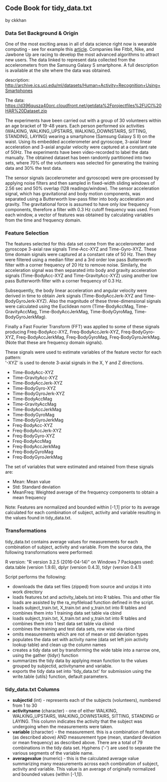 ## Code Book for tidy_data.txt
by ckkhan


### Data Set Background & Origin
One of the most exciting areas in all of data science right now is wearable computing - see for example this [article](http://www.insideactivitytracking.com/data-science-activity-tracking-and-the-battle-for-the-worlds-top-sports-brand/). Companies like Fitbit, Nike, and Jawbone Up are racing to develop the most advanced algorithms to attract new users. The data linked to represent data collected from the accelerometers from the Samsung Galaxy S smartphone. A full description is available at the site where the data was obtained.

description: http://archive.ics.uci.edu/ml/datasets/Human+Activity+Recognition+Using+Smartphones

The data: https://d396qusza40orc.cloudfront.net/getdata%2Fprojectfiles%2FUCI%20HAR%20Dataset.zip

The experiments have been carried out with a group of 30 volunteers within an age bracket of 19-48 years. Each person performed six activities (WALKING, WALKING_UPSTAIRS, WALKING_DOWNSTAIRS, SITTING, STANDING, LAYING) wearing a smartphone (Samsung Galaxy S II) on the waist. Using its embedded accelerometer and gyroscope, 3-axial linear acceleration and 3-axial angular velocity were captured at a constant rate of 50Hz. The experiments have been video-recorded to label the data manually. The obtained dataset has been randomly partitioned into two sets, where 70% of the volunteers was selected for generating the training data and 30% the test data. 

The sensor signals (accelerometer and gyroscope) were pre-processed by applying noise filters and then sampled in fixed-width sliding windows of 2.56 sec and 50% overlap (128 readings/window). The sensor acceleration signal, which has gravitational and body motion components, was separated using a Butterworth low-pass filter into body acceleration and gravity. The gravitational force is assumed to have only low frequency components, therefore a filter with 0.3 Hz cutoff frequency was used. From each window, a vector of features was obtained by calculating variables from the time and frequency domain.


### Feature Selection
The features selected for this data set come from the accelerometer and gyroscope 3-axial raw signals Time-Acc-XYZ and Time-Gyro-XYZ. These time domain signals were captured at a constant rate of 50 Hz. Then they were filtered using a median filter and a 3rd order low pass Butterworth filter with a corner frequency of 20 Hz to remove noise. Similarly, the acceleration signal was then separated into body and gravity acceleration signals (Time-BodyAcc-XYZ and Time-GravityAcc-XYZ) using another low pass Butterworth filter with a corner frequency of 0.3 Hz. 

Subsequently, the body linear acceleration and angular velocity were derived in time to obtain Jerk signals (Time-BodyAccJerk-XYZ and Time-BodyGyroJerk-XYZ). Also the magnitude of these three-dimensional signals were calculated using the Euclidean norm (Time-BodyAccMag, Time-GravityAccMag, Time-BodyAccJerkMag, Time-BodyGyroMag, Time-BodyGyroJerkMag). 

Finally a Fast Fourier Transform (FFT) was applied to some of these signals producing Freq-BodyAcc-XYZ, Freq-BodyAccJerk-XYZ, Freq-BodyGyro-XYZ, Freq-BodyAccJerkMag, Freq-BodyGyroMag, Freq-BodyGyroJerkMag. (Note that these are frequency domain signals). 

These signals were used to estimate variables of the feature vector for each pattern:  
'-XYZ' is used to denote 3-axial signals in the X, Y and Z directions.

* Time-BodyAcc-XYZ
* Time-GravityAcc-XYZ
* Time-BodyAccJerk-XYZ
* Time-BodyGyro-XYZ
* Time-BodyGyroJerk-XYZ
* Time-BodyAccMag
* Time-GravityAccMag
* Time-BodyAccJerkMag
* Time-BodyGyroMag
* Time-BodyGyroJerkMag
* Freq-BodyAcc-XYZ
* Freq-BodyAccJerk-XYZ
* Freq-BodyGyro-XYZ
* Freq-BodyAccMag
* Freq-BodyAccJerkMag
* Freq-BodyGyroMag
* Freq-BodyGyroJerkMag

The set of variables that were estimated and retained from these signals are: 

* Mean: Mean value
* Std: Standard deviation
* MeanFreq: Weighted average of the frequency components to obtain a mean frequency

Note: Features are normalized and bounded within [-1,1] prior to its average calculated for each combination of subject, activity and variable resulting in the values found in tidy_data.txt.


### Transformations
tidy_data.txt contains average values for measurements for each combination of subject, activity and variable. From the source data, the following transformations were performed:

R version: "R version 3.2.5 (2016-04-14)" on Windows 7
Packages used: data.table (version 1.9.6), dplyr (version 0.4.3), tidyr (version 0.4.1)

Script performs the following:
* downloads the data set files (zipped) from source and unzips it into work directory
* loads features.txt and activity_labels.txt into R tables. This and other file loads are assisted by the ra_myfileload function defined in the script.
* loads subject_train.txt, X_train.txt and y_train.txt into R tables and combines them into 1 training data set table via cbind
* loads subject_train.txt, X_train.txt and y_train.txt into R tables and combines them into 1 test data set table via cbind
* combines the training and test data sets, row wise via rbind
* omits measurements which are not of mean or std deviation types
* populates the data set with activity name (data set left join activity lookup table) and clean up the column names
* creates a tidy data set by transforming the wide table into a narrow one, using the gather {tidyr} function
* summarizes the tidy data by applying mean function to the values grouped by subjectid, activityname and variable.
* exports the tidy data set into 'tidy_data.txt' for submission using the write.table {utils} function, default parameters.


### tidy_data.txt Columns
* **subjectid** (int) - represents each of the subjects (volunteers), numbered from 1 to 30
* **activityname** (character) - one of either WALKING, WALKING_UPSTAIRS, WALKING_DOWNSTAIRS, SITTING, STANDING or LAYING. This column indicates the activity that the subject was undergoing when the measurements were taken.
* **variable** (character) - the measurement. this is a combination of feature (as described above) AND measurement type (mean, standard deviation or mean frequency) as described above. There are a total of 79 combinations in the tidy data set. Hyphens ('-') are used to separate the various segments of the variable name.
* **averagevalue** (numeric) - this is the calculated average value summarizing many measurements across each combination of subject, activity and variable. This value is an average of originally normalized and bounded values (within [-1,1]).
